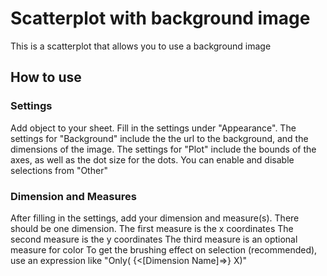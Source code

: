# Scatterplot with background image

This is a scatterplot that allows you to use a background image

## How to use
### Settings
Add object to your sheet. Fill in the settings under "Appearance".
The settings for "Background" include the the url to the background,
and the dimensions of the image.
The settings for "Plot" include the bounds of the axes, as well as
the dot size for the dots.
You can enable and disable selections from "Other"
### Dimension and Measures
After filling in the settings, add your dimension and measure(s).
There should be one dimension.
The first measure is the x coordinates
The second measure is the y coordinates
The third measure is an optional measure for color
To get the brushing effect on selection (recommended), use an expression like 
"Only( {<[Dimension Name]=>} X)"